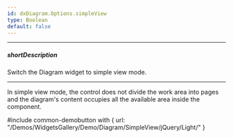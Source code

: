 ```yaml
---
id: dxDiagram.Options.simpleView
type: Boolean
default: false
---
```

---
##### shortDescription
Switch the Diagram widget to simple view mode.

---
In simple view mode, the control does not divide the work area into pages and the diagram's content occupies all the available area inside the component.

#include common-demobutton with {
    url: "/Demos/WidgetsGallery/Demo/Diagram/SimpleView/jQuery/Light/"
}